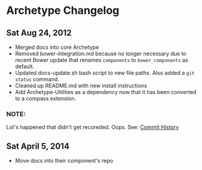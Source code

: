 # Archetype Changelog

## Sat Aug 24, 2012
  * Merged docs into core Archetype
  * Removed bower-integration.md because no longer necessary due to recent Bower update that renames `components` to `bower_components` as default.
  * Updated docs-update.sh bash script to new file paths. Also added a `git status` command.
  * Cleaned up README.md with new install instructions
  * Add Archetype-Utilities as a dependency now that it has been converted to a compass extension.

### NOTE:
Lot's happened that didn't get recoreded. Oops. See: [Commit History](https://github.com/Archetype-CSS/Archetype/commits/master)

## Sat April 5, 2014
  * Move docs into their component's repo
